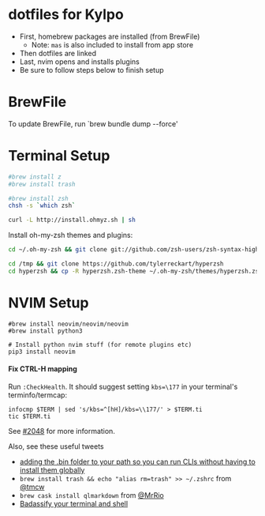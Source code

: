 # dotfiles for Kylpo

- First, homebrew packages are installed (from BrewFile)
  - Note: `mas` is also included to install from app store
- Then dotfiles are linked
- Last, nvim opens and installs plugins
- Be sure to follow steps below to finish setup

BrewFile
======
To update BrewFile, run `brew bundle dump --force'

Terminal Setup
======
```sh
#brew install z
#brew install trash

#brew install zsh
chsh -s `which zsh`

curl -L http://install.ohmyz.sh | sh
```

Install oh-my-zsh themes and plugins:
```sh
cd ~/.oh-my-zsh && git clone git://github.com/zsh-users/zsh-syntax-highlighting.git

cd /tmp && git clone https://github.com/tylerreckart/hyperzsh
cd hyperzsh && cp -R hyperzsh.zsh-theme ~/.oh-my-zsh/themes/hyperzsh.zsh-theme
```

NVIM Setup
=======

```
#brew install neovim/neovim/neovim
#brew install python3

# Install python nvim stuff (for remote plugins etc)
pip3 install neovim
```

#### Fix CTRL-H mapping

Run `:CheckHealth`. It should suggest setting `kbs=\177` in your terminal's terminfo/termcap:

```
infocmp $TERM | sed 's/kbs=^[hH]/kbs=\\177/' > $TERM.ti
tic $TERM.ti
```

See [#2048](https://github.com/neovim/neovim/issues/2048) for more information.


Also, see these useful tweets
- [adding the .bin folder to your path so you can run CLIs without having to install them globally](https://twitter.com/ariabuckles/status/772209060506587136)
- `brew install trash && echo "alias rm=trash" >> ~/.zshrc` from [@tmcw](https://twitter.com/tmcw/status/784466696308400128)
- `brew cask install qlmarkdown` from [@MrRio](https://twitter.com/MrRio/status/784841830991007744)
- [Badassify your terminal and shell](http://jilles.me/badassify-your-terminal-and-shell/)
